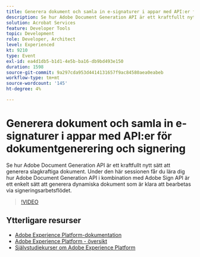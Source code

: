 ```yaml
---
title: Generera dokument och samla in e-signaturer i appar med API:er för dokumentgenerering och signering
description: Se hur Adobe Document Generation API är ett kraftfullt nytt sätt att generera slagkraftiga dokument. Under den här sessionen får du lära dig hur Adobe Document Generation API i kombination med Adobe Sign API är ett enkelt sätt att generera dynamiska dokument som är klara att bearbetas via signeringsarbetsflödet.
solution: Acrobat Services
feature: Developer Tools
topic: Development
role: Developer, Architect
level: Experienced
kt: 9210
type: Event
exl-id: ea4d1db5-b1d1-4e5b-ba16-db9bd493e150
duration: 1598
source-git-commit: 9a297cda953d4414131657f9ac84580aea0eabeb
workflow-type: tm+mt
source-wordcount: '145'
ht-degree: 4%

---
```


# Generera dokument och samla in e-signaturer i appar med API:er för dokumentgenerering och signering

Se hur Adobe Document Generation API är ett kraftfullt nytt sätt att generera slagkraftiga dokument. Under den här sessionen får du lära dig hur Adobe Document Generation API i kombination med Adobe Sign API är ett enkelt sätt att generera dynamiska dokument som är klara att bearbetas via signeringsarbetsflödet.

>[!VIDEO](https://video.tv.adobe.com/v/338094/?quality=12&learn=on&hidetitle=true)

## Ytterligare resurser

- [Adobe Experience Platform-dokumentation](https://experienceleague.adobe.com/docs/experience-platform.html)
- [Adobe Experience Platform - översikt](https://experienceleague.adobe.com/docs/experience-platform/landing/home.html)
- [Självstudiekurser om Adobe Experience Platform](https://experienceleague.adobe.com/docs/platform-learn/tutorials/overview.html?lang=sv)
